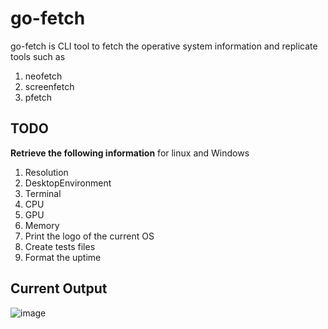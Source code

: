 # go-fetch
go-fetch is CLI tool to fetch the operative system information and replicate tools such as
1. neofetch
2. screenfetch
3. pfetch

## TODO
**Retrieve the following information** for linux and Windows
1. Resolution
2. DesktopEnvironment
3. Terminal
4. CPU
5. GPU
6. Memory
7. Print the logo of the current OS
8. Create tests files
9. Format  the uptime

## Current Output
![image](https://user-images.githubusercontent.com/34588445/123211858-a5129a80-d489-11eb-83f6-ab5c3501401d.png)


